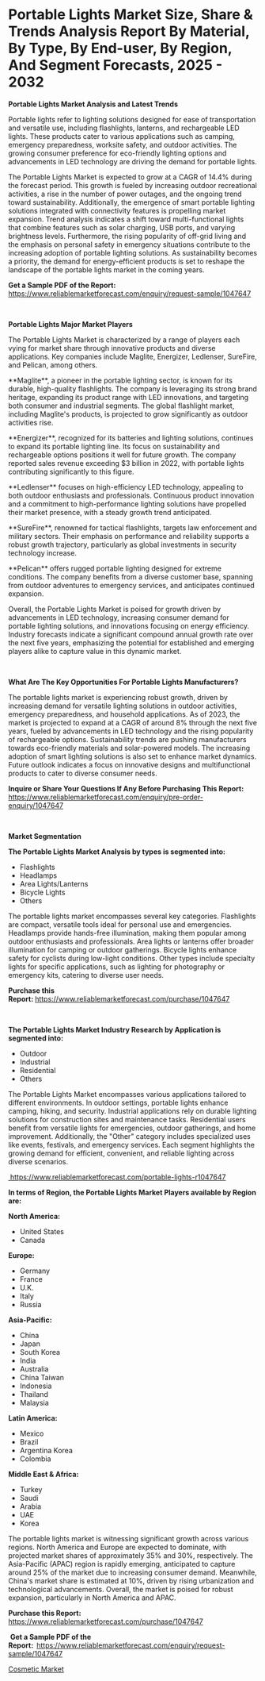 <p><h1>Portable Lights Market Size, Share & Trends Analysis Report By Material, By Type, By End-user, By Region, And Segment Forecasts, 2025 - 2032</h1></p><p><strong>Portable Lights Market Analysis and Latest Trends</strong></p>
<p><p>Portable lights refer to lighting solutions designed for ease of transportation and versatile use, including flashlights, lanterns, and rechargeable LED lights. These products cater to various applications such as camping, emergency preparedness, worksite safety, and outdoor activities. The growing consumer preference for eco-friendly lighting options and advancements in LED technology are driving the demand for portable lights.</p><p>The Portable Lights Market is expected to grow at a CAGR of 14.4% during the forecast period. This growth is fueled by increasing outdoor recreational activities, a rise in the number of power outages, and the ongoing trend toward sustainability. Additionally, the emergence of smart portable lighting solutions integrated with connectivity features is propelling market expansion. Trend analysis indicates a shift toward multi-functional lights that combine features such as solar charging, USB ports, and varying brightness levels. Furthermore, the rising popularity of off-grid living and the emphasis on personal safety in emergency situations contribute to the increasing adoption of portable lighting solutions. As sustainability becomes a priority, the demand for energy-efficient products is set to reshape the landscape of the portable lights market in the coming years.</p></p>
<p><strong>Get a Sample PDF of the Report:&nbsp;</strong> <a href="https://www.reliablemarketforecast.com/enquiry/request-sample/1047647?utm_campaign=3282&utm_medium=2&utm_source=Github&utm_content=ia&utm_term=05042025&utm_id=portable-lights">https://www.reliablemarketforecast.com/enquiry/request-sample/1047647</a></p>
<p>&nbsp;</p>
<p><strong>Portable Lights Major Market Players</strong></p>
<p><p>The Portable Lights Market is characterized by a range of players each vying for market share through innovative products and diverse applications. Key companies include Maglite, Energizer, Ledlenser, SureFire, and Pelican, among others.</p><p>**Maglite**, a pioneer in the portable lighting sector, is known for its durable, high-quality flashlights. The company is leveraging its strong brand heritage, expanding its product range with LED innovations, and targeting both consumer and industrial segments. The global flashlight market, including Maglite's products, is projected to grow significantly as outdoor activities rise.</p><p>**Energizer**, recognized for its batteries and lighting solutions, continues to expand its portable lighting line. Its focus on sustainability and rechargeable options positions it well for future growth. The company reported sales revenue exceeding $3 billion in 2022, with portable lights contributing significantly to this figure.</p><p>**Ledlenser** focuses on high-efficiency LED technology, appealing to both outdoor enthusiasts and professionals. Continuous product innovation and a commitment to high-performance lighting solutions have propelled their market presence, with a steady growth trend anticipated.</p><p>**SureFire**, renowned for tactical flashlights, targets law enforcement and military sectors. Their emphasis on performance and reliability supports a robust growth trajectory, particularly as global investments in security technology increase.</p><p>**Pelican** offers rugged portable lighting designed for extreme conditions. The company benefits from a diverse customer base, spanning from outdoor adventures to emergency services, and anticipates continued expansion.</p><p>Overall, the Portable Lights Market is poised for growth driven by advancements in LED technology, increasing consumer demand for portable lighting solutions, and innovations focusing on energy efficiency. Industry forecasts indicate a significant compound annual growth rate over the next five years, emphasizing the potential for established and emerging players alike to capture value in this dynamic market.</p></p>
<p>&nbsp;</p>
<p><strong>What Are The Key Opportunities For Portable Lights Manufacturers?</strong></p>
<p><p>The portable lights market is experiencing robust growth, driven by increasing demand for versatile lighting solutions in outdoor activities, emergency preparedness, and household applications. As of 2023, the market is projected to expand at a CAGR of around 8% through the next five years, fueled by advancements in LED technology and the rising popularity of rechargeable options. Sustainability trends are pushing manufacturers towards eco-friendly materials and solar-powered models. The increasing adoption of smart lighting solutions is also set to enhance market dynamics. Future outlook indicates a focus on innovative designs and multifunctional products to cater to diverse consumer needs.</p></p>
<p><strong>Inquire or Share Your Questions If Any Before Purchasing This Report:</strong> <a href="https://www.reliablemarketforecast.com/enquiry/pre-order-enquiry/1047647?utm_campaign=3282&utm_medium=2&utm_source=Github&utm_content=ia&utm_term=05042025&utm_id=portable-lights">https://www.reliablemarketforecast.com/enquiry/pre-order-enquiry/1047647</a></p>
<p>&nbsp;</p>
<p><strong>Market Segmentation</strong></p>
<p><strong>The Portable Lights Market Analysis by types is segmented into:</strong></p>
<p><ul><li>Flashlights</li><li>Headlamps</li><li>Area Lights/Lanterns</li><li>Bicycle Lights</li><li>Others</li></ul></p>
<p><p>The portable lights market encompasses several key categories. Flashlights are compact, versatile tools ideal for personal use and emergencies. Headlamps provide hands-free illumination, making them popular among outdoor enthusiasts and professionals. Area lights or lanterns offer broader illumination for camping or outdoor gatherings. Bicycle lights enhance safety for cyclists during low-light conditions. Other types include specialty lights for specific applications, such as lighting for photography or emergency kits, catering to diverse user needs.</p></p>
<p><strong>Purchase this Report:&nbsp;</strong><a href="https://www.reliablemarketforecast.com/purchase/1047647?utm_campaign=3282&utm_medium=2&utm_source=Github&utm_content=ia&utm_term=05042025&utm_id=portable-lights">https://www.reliablemarketforecast.com/purchase/1047647</a></p>
<p>&nbsp;</p>
<p><strong>The Portable Lights Market Industry Research by Application is segmented into:</strong></p>
<p><ul><li>Outdoor</li><li>Industrial</li><li>Residential</li><li>Others</li></ul></p>
<p><p>The Portable Lights Market encompasses various applications tailored to different environments. In outdoor settings, portable lights enhance camping, hiking, and security. Industrial applications rely on durable lighting solutions for construction sites and maintenance tasks. Residential users benefit from versatile lights for emergencies, outdoor gatherings, and home improvement. Additionally, the "Other" category includes specialized uses like events, festivals, and emergency services. Each segment highlights the growing demand for efficient, convenient, and reliable lighting across diverse scenarios.</p></p>
<p><a href="https://www.reliablemarketforecast.com/portable-lights-r1047647?utm_campaign=3282&utm_medium=2&utm_source=Github&utm_content=ia&utm_term=05042025&utm_id=portable-lights">&nbsp;https://www.reliablemarketforecast.com/portable-lights-r1047647</a></p>
<p><strong>In terms of Region, the Portable Lights Market Players available by Region are:</strong></p>
<p>
    <p> <strong> North America: </strong>
        <ul>
            <li>United States</li>
            <li>Canada</li>
        </ul>
        </p> 
    <p> <strong> Europe: </strong>
        <ul>
            <li>Germany</li>
            <li>France</li>
            <li>U.K.</li>
            <li>Italy</li>
            <li>Russia</li>
        </ul>
        </p> 
    <p> <strong> Asia-Pacific: </strong>
        <ul>
            <li>China</li>
            <li>Japan</li>
            <li>South Korea</li>
            <li>India</li>
            <li>Australia</li>
            <li>China Taiwan</li>
            <li>Indonesia</li>
            <li>Thailand</li>
            <li>Malaysia</li>
        </ul>
        </p> 
    <p> <strong> Latin America: </strong>
        <ul>
            <li>Mexico</li>
            <li>Brazil</li>
            <li>Argentina Korea</li>
            <li>Colombia</li>
        </ul>
        </p> 
    <p> <strong> Middle East & Africa: </strong>
        <ul>
            <li>Turkey</li>
            <li>Saudi</li>
            <li>Arabia</li>
            <li>UAE</li>
            <li>Korea</li>
        </ul>
    </p>
    </p>
<p><p>The portable lights market is witnessing significant growth across various regions. North America and Europe are expected to dominate, with projected market shares of approximately 35% and 30%, respectively. The Asia-Pacific (APAC) region is rapidly emerging, anticipated to capture around 25% of the market due to increasing consumer demand. Meanwhile, China's market share is estimated at 10%, driven by rising urbanization and technological advancements. Overall, the market is poised for robust expansion, particularly in North America and APAC.</p></p>
<p><strong>Purchase this Report: </strong><a href="https://www.reliablemarketforecast.com/purchase/1047647?utm_campaign=3282&utm_medium=2&utm_source=Github&utm_content=ia&utm_term=05042025&utm_id=portable-lights">https://www.reliablemarketforecast.com/purchase/1047647</a></p>
<p>&nbsp;<strong>Get a Sample PDF of the Report:&nbsp;&nbsp;</strong><a href="https://www.reliablemarketforecast.com/enquiry/request-sample/1047647?utm_campaign=3282&utm_medium=2&utm_source=Github&utm_content=ia&utm_term=05042025&utm_id=portable-lights">https://www.reliablemarketforecast.com/enquiry/request-sample/1047647</a></p>
<p><strong></strong></p>
<p><p><a href="https://github.com/dibesnayee/Market-Research-Report-List-1/blob/main/cosmetic-market.md?utm_campaign=3282&utm_medium=2&utm_source=Github&utm_content=ia&utm_term=05042025&utm_id=portable-lights">Cosmetic Market</a></p></p>